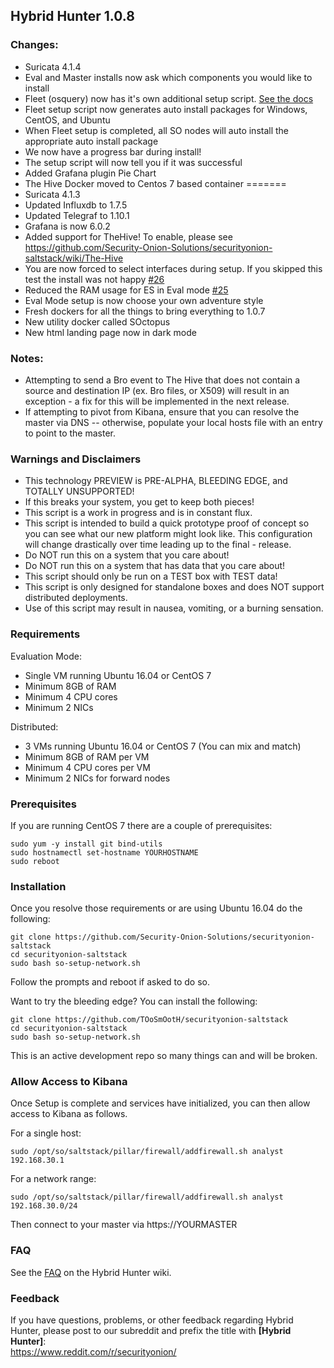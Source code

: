 ## Hybrid Hunter 1.0.8

### Changes:

- Suricata 4.1.4
- Eval and Master installs now ask which components you would like to install
- Fleet (osquery) now has it's own additional setup script. [See the docs](https://github.com/Security-Onion-Solutions/securityonion-saltstack/wiki/Configuring-Osquery-with-Security-Onion)
- Fleet setup script now generates auto install packages for Windows, CentOS, and Ubuntu
- When Fleet setup is completed, all SO nodes will auto install the appropriate auto install package
- We now have a progress bar during install!
- The setup script will now tell you if it was successful
- Added Grafana plugin Pie Chart
- The Hive Docker moved to Centos 7 based container
=======
- Suricata 4.1.3
- Updated Influxdb to 1.7.5
- Updated Telegraf to 1.10.1
- Grafana is now 6.0.2
- Added support for TheHive! To enable, please see https://github.com/Security-Onion-Solutions/securityonion-saltstack/wiki/The-Hive
- You are now forced to select interfaces during setup. If you skipped this test the install was not happy [#26](https://github.com/Security-Onion-Solutions/securityonion-saltstack/issues/26)
- Reduced the RAM usage for ES in Eval mode [#25](https://github.com/Security-Onion-Solutions/securityonion-saltstack/issues/26)
- Eval Mode setup is now choose your own adventure style
- Fresh dockers for all the things to bring everything to 1.0.7
- New utility docker called SOctopus
- New html landing page now in dark mode


### Notes:
- Attempting to send a Bro event to The Hive that does not contain a source and destination IP (ex. Bro files, or X509) will result in an exception - a fix for this will be implemented in the next release.
- If attempting to pivot from Kibana, ensure that you can resolve the master via DNS -- otherwise, populate your local hosts file with an entry to point to the master.


### Warnings and Disclaimers

- This technology PREVIEW is PRE-ALPHA, BLEEDING EDGE, and TOTALLY UNSUPPORTED!  
- If this breaks your system, you get to keep both pieces!  
- This script is a work in progress and is in constant flux.  
- This script is intended to build a quick prototype proof of concept so you can see what our new platform might look like.  This configuration will change drastically over time leading up to the final - release.  
- Do NOT run this on a system that you care about!  
- Do NOT run this on a system that has data that you care about!  
- This script should only be run on a TEST box with TEST data!  
- This script is only designed for standalone boxes and does NOT support distributed deployments.  
- Use of this script may result in nausea, vomiting, or a burning sensation.  

### Requirements

Evaluation Mode:

- Single VM running Ubuntu 16.04 or CentOS 7
- Minimum 8GB of RAM
- Minimum 4 CPU cores
- Minimum 2 NICs

Distributed:

- 3 VMs running Ubuntu 16.04 or CentOS 7 (You can mix and match)
- Minimum 8GB of RAM per VM
- Minimum 4 CPU cores per VM
- Minimum 2 NICs for forward nodes

### Prerequisites

If you are running CentOS 7 there are a couple of prerequisites:

```
sudo yum -y install git bind-utils
sudo hostnamectl set-hostname YOURHOSTNAME
sudo reboot
```

### Installation

Once you resolve those requirements or are using Ubuntu 16.04 do the following:

```
git clone https://github.com/Security-Onion-Solutions/securityonion-saltstack
cd securityonion-saltstack
sudo bash so-setup-network.sh
```
Follow the prompts and reboot if asked to do so.

Want to try the bleeding edge? You can install the following:
```
git clone https://github.com/TOoSmOotH/securityonion-saltstack
cd securityonion-saltstack
sudo bash so-setup-network.sh
```
This is an active development repo so many things can and will be broken.

### Allow Access to Kibana
Once Setup is complete and services have initialized, you can then allow access to Kibana as follows.

For a single host:
```
sudo /opt/so/saltstack/pillar/firewall/addfirewall.sh analyst 192.168.30.1
```
For a network range:
```
sudo /opt/so/saltstack/pillar/firewall/addfirewall.sh analyst 192.168.30.0/24
```
Then connect to your master via https://YOURMASTER

### FAQ
See the [FAQ](https://github.com/Security-Onion-Solutions/securityonion-saltstack/wiki/FAQ) on the Hybrid Hunter wiki.

### Feedback
If you have questions, problems, or other feedback regarding Hybrid Hunter, please post to our subreddit and prefix the title with **[Hybrid Hunter]**:<br>
https://www.reddit.com/r/securityonion/
